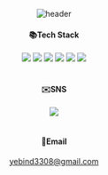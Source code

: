 <div align="center">
  
![header](https://capsule-render.vercel.app/api?type=Waving&color=auto&height=300&section=header&text=Drop%20the%20bit&fontSize=80&desc=Bit%20GitHub%20Profile&descAlignY=20)

</div>

<div align="center">
  
#### 📚Tech Stack

</div>

<div align="center">
<img src="https://img.shields.io/badge/HTML-E34F26?style=flat&logo=HTML&logoColor=white"/> <img src="https://img.shields.io/badge/CSS-1572B6?style=flat&logo=CSS&logoColor=white"/> <img src="https://img.shields.io/badge/JavaScript-F7DF1E?style=flat&logo=JavaScript&logoColor=white"/> <img src="https://img.shields.io/badge/Typescript-3178C6?style=flat&logo=Typescript&logoColor=white"/> <img src="https://img.shields.io/badge/React-61DAFB?style=flat&logo=react&logoColor=white"/> <img src="https://img.shields.io/badge/Vue.js-4FC08D?style=flat&logo=vue.js&logoColor=white"/>
</div>


<br/>
<div align="center">
  
#### ✉️SNS

</div>

<div align="center">
<a href="https://velog.io/@yebind">
  <img src="https://img.shields.io/badge/velogBlog-20C997?style=flat-square&logo=velog&logoColor=white&link=https://velog.io/@yebind"/>
</a>
</div>

</br>
<div align="center">

#### 📧Email
yebind3308@gmail.com

</div>

<br/>
<div align="center">



</div>

